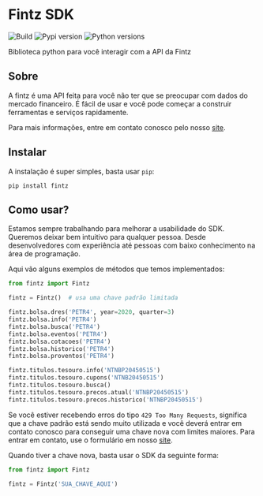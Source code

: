 # Fintz SDK

![Build](https://github.com/thefintz/sdk/actions/workflows/build.yml/badge.svg)
![Pypi version](https://img.shields.io/pypi/v/fintz?color=%2334D058&label=pypi%20package)
![Python versions](https://img.shields.io/pypi/pyversions/fintz.svg?color=%2334D058)

Biblioteca python para você interagir com a API da Fintz

## Sobre

A fintz é uma API feita para você não ter que se preocupar com dados do mercado
financeiro. É fácil de usar e você pode começar a construir ferramentas e
serviços rapidamente.

Para mais informações, entre em contato conosco pelo nosso [site][1].

## Instalar

A instalação é super simples, basta usar `pip`:

```
pip install fintz
```

## Como usar?

Estamos sempre trabalhando para melhorar a usabilidade do SDK. Queremos deixar
bem intuitivo para qualquer pessoa. Desde desenvolvedores com experiência até
pessoas com baixo conhecimento na área de programação.

Aqui vão alguns exemplos de métodos que temos implementados:

```py
from fintz import Fintz

fintz = Fintz()  # usa uma chave padrão limitada

fintz.bolsa.dres('PETR4', year=2020, quarter=3)
fintz.bolsa.info('PETR4')
fintz.bolsa.busca('PETR4')
fintz.bolsa.eventos('PETR4')
fintz.bolsa.cotacoes('PETR4')
fintz.bolsa.historico('PETR4')
fintz.bolsa.proventos('PETR4')

fintz.titulos.tesouro.info('NTNBP20450515')
fintz.titulos.tesouro.cupons('NTNB20450515')
fintz.titulos.tesouro.busca()
fintz.titulos.tesouro.precos.atual('NTNBP20450515')
fintz.titulos.tesouro.precos.historico('NTNBP20450515')
```

Se você estiver recebendo erros do tipo `429 Too Many Requests`, significa que
a chave padrão está sendo muito utilizada e você deverá entrar em contato
conosco para conseguir uma chave nova com limites maiores. Para entrar em
contato, use o formulário em nosso [site][1].

Quando tiver a chave nova, basta usar o SDK da seguinte forma:

```py
from fintz import Fintz

fintz = Fintz('SUA_CHAVE_AQUI')
```

[1]: https://fintz.com.br/
